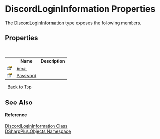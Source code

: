 # DiscordLoginInformation Properties
 

The <a href="65d205e1-5290-6eb2-861a-b01555b0142a">DiscordLoginInformation</a> type exposes the following members.


## Properties
&nbsp;<table><tr><th></th><th>Name</th><th>Description</th></tr><tr><td>![Public property](media/pubproperty.gif "Public property")</td><td><a href="efb12eef-085c-5f94-cdfe-204d4baa3123">Email</a></td><td /></tr><tr><td>![Public property](media/pubproperty.gif "Public property")</td><td><a href="8aea3d80-14a8-dcd9-cabf-d41acea0c1d0">Password</a></td><td /></tr></table>&nbsp;
<a href="#discordlogininformation-properties">Back to Top</a>

## See Also


#### Reference
<a href="65d205e1-5290-6eb2-861a-b01555b0142a">DiscordLoginInformation Class</a><br /><a href="b70db947-75ff-488f-5245-350c6ca1e522">DSharpPlus.Objects Namespace</a><br />